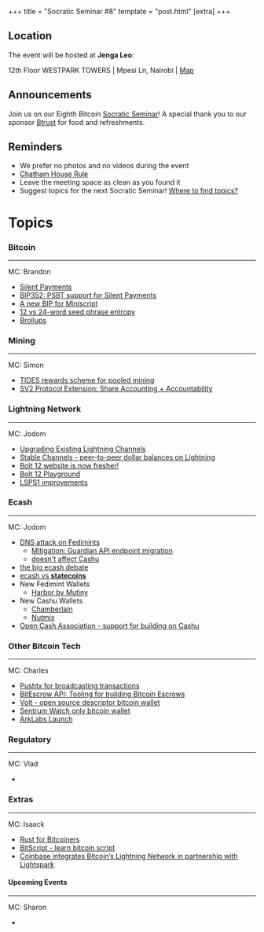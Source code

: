 +++
title = "Socratic Seminar #8"
template = "post.html"
[extra]
+++

## Location

The event will be hosted at **Jenga Leo**:

12th Floor WESTPARK TOWERS | Mpesi Ln, Nairobi | [Map](https://maps.app.goo.gl/jA86RuyuBKcE4eA47)

## Announcements

Join us on our Eighth Bitcoin [Socratic Seminar](/about)! A special thank you to our
sponsor [Btrust](http://btrust.tech/) for food and refreshments.

## Reminders

- We prefer no photos and no videos during the event
- [Chatham House Rule](https://www.chathamhouse.org/about-us/chatham-house-rule)
- Leave the meeting space as clean as you found it
- Suggest topics for the next Socratic Seminar! [Where to find topics?](/about/find-topics)

# Topics

### Bitcoin

---

MC: Brandon

- [Silent Payments](https://silentpayments.xyz)
- [BIP352: PSBT support for Silent Payments](https://delvingbitcoin.org/t/bip352-psbt-support/877)
- [A new BIP for Miniscript](https://github.com/achow101/bips/blob/miniscript/bip-miniscript.md)
- [12 vs 24-word seed phrase entropy](https://x.com/super_testnet/status/1803123484274598049)
- [Brollups](https://x.com/brqgoo/status/1803973553458425997?t=RjhZ9-2sSXql1kPOwc07Ww&s=19)

### Mining

---

MC: Simon

- [TIDES rewards scheme for pooled mining](https://bitcoin.stackexchange.com/questions/120719/how-does-ocean-s-tides-payout-scheme-work)
- [SV2 Protocol Extension: Share Accounting + Accountability](https://github.com/stratum-mining/sv2-spec/discussions/76#discussioncomment-9472619)

### Lightning Network

---

MC: Jodom

- [Upgrading Existing Lightning Channels](https://delvingbitcoin.org/t/upgrading-existing-lightning-channels/881)
- [Stable Channels - peer-to-peer dollar balances on Lightning](https://delvingbitcoin.org/t/stable-channels-peer-to-peer-dollar-balances-on-lightning/875)
- [Bolt 12 website is now fresher!](https://bolt12.org/)
- [Bolt 12 Playground](https://strike.me/blog/bolt12-playground/)
- [LSPS1 improvements](https://github.com/BitcoinAndLightningLayerSpecs/lsp/pull/101)

### Ecash

---

MC: Jodom

- [DNS attack on Fedimints](https://x.com/MutinyWallet/status/1805346636660429021?t=ocIIN7nHWjOuQ5PwrYGMZQ&s=19)
  - [Mitigation: Guardian API endpoint migration](https://x.com/fedimint/status/1805688371798589906)
  - [doesn't affect Cashu](https://x.com/callebtc/status/1805634386244612383)
- [the big ecash debate](https://x.com/sethforprivacy/status/1796250854674124875?t=8CM-Y1-lGi3OweXPN32aNg&s=19)
- [ecash vs **statecoins**](https://x.com/1440000bytes/status/1805112962941653159)
- New Fedimint Wallets
  - [Harbor by Mutiny](https://blog.mutinywallet.com/harbor/)
- New Cashu Wallets
  - [Chamberlain](https://github.com/sovereign-app/chamberlain)
  - [Nutmix](https://github.com/lescuer97/nutmix)
- [Open Cash Association - support for building on Cashu](https://x.com/CashuBTC/status/1798386131580637434)

### Other Bitcoin Tech

---

MC: Charles

- [Pushtx for broadcasting transactions](https://github.com/alfred-hodler/pushtx)
- [BitEscrow API: Tooling for building Bitcoin Escrows](https://github.com/BitEscrow/escrow-core)
- [Volt - open source descriptor bitcoin wallet](https://github.com/Zero-1729/volt)
- [Sentrum Watch only bitcoin wallet](https://github.com/sommerfelddev/sentrum)
- [ArkLabs Launch](https://blog.arklabs.to/introducing-ark-labs-a-new-venture-to-bring-seamless-and-scalable-payments-to-bitcoin-811388c0001b)

### Regulatory

---

MC: Vlad

-

### Extras

---

MC: Isaack

- [Rust for Bitcoiners](https://x.com/ChaincodeLabs/status/1801301879361609734?t=z7B3qqABSDvz3d_FSLxAnQ&s=19)
- [BitScript - learn bitcoin script](https://www.bitscript.app)
- [Coinbase integrates Bitcoin’s Lightning Network in partnership with Lightspark](https://www.coinbase.com/blog/coinbase-integrates-bitcoins-lightning-network-in-partnership-with)

#### Upcoming Events

---

MC: Sharon

-
